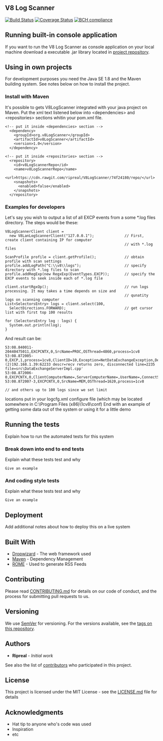 ## V8 Log Scanner
[![Build Status](https://travis-ci.org/ripreal/V8LogScanner.svg?branch=master)](https://travis-ci.org/ripreal/V8LogScanner)
[![Coverage Status](https://coveralls.io/repos/github/ripreal/V8LogScanner/badge.svg)](https://coveralls.io/github/ripreal/V8LogScanner)
[![BCH compliance](https://bettercodehub.com/edge/badge/ripreal/V8LogScanner?branch=master)](https://bettercodehub.com/)
## Running built-in console application

If you want to run the V8 Log Scanner as console application on your local machine download a executable .jar library located in [project repository](https://github.com/ripreal/V8LogScanner/tree/master/repo/org/v8LogScanner/v8LogScanner/1.0).

## Using in own projects

For development purposes you need the Java SE 1.8  and the Maven building system. See notes below on how to install the project.

### Install with Maven

It's possible to gets V8LogScanner integrated with your java project on Maven. Put the xml text listened below into \<dependencies\> and \<repositories\> sections whitin your pom.xml file.

```
<!-- put it inside <dependencies> section -->
  <dependency>
    <groupId>org.v8LogScanner</groupId>
    <artifactId>v8LogScanner</artifactId>
    <version>1.0</version>      
  </dependency>

<!-- put it inside <repositories> section -->
  <repository>
    <id>v8LogScannerRepo</id>
    <name>v8LogScannerRepo</name>
    <url>https://cdn.rawgit.com/ripreal/V8LogScanner/74f24180/repo/</url>
    <snapshots>
      <enabled>false</enabled>
    </snapshots>
  </repository>
```

### Examples for developers 

Let's say you wish to output a list of all EXCP events from a some \*.log files directory. The steps would be these:

```
V8LogScannerClient client =
  new V8LanLogScannerClient("127.0.0.1");              // First, create client containing IP for computer 
                                                       // with *.log files

ScanProfile profile = client.getProfile();             // obtain profile with scan settings
profile.addLogPath("C:\\v8\\logs");                    // specify directory with *.log files to scan 
profile.addRegExp(new RegxExp(EventTypes.EXCP));       // specify the EXCP events to seek inside each of *.log file

client.startRgxOp();                                   // run logs processing. It may takes a time depends on size and
                                                       // qunatity logs on scanning computer
List<SelectorsEntry> logs = client.select(100,         
  SelectDirections.FORWARD);                           // get cursor list with first top 100 results                            

for (SelectorsEntry log : logs) {
  System.out.println(log);
}
```
And result can be:
```
53:08.840011-20440475011,EXCPCNTX,0,SrcName=PROC,OSThread=4860,process=1cv8
53:08.872005-0,EXCP,1,process=1cv8,ClientID=10,Exception=NetDataExchangeException,Descr='server_addr=(2)192.168.1.39:62233 descr=recv returns zero, disconnected line=2235 file=src\DataExchangeServerImpl.cpp'
53:08.872006-0,EXCPCNTX,0,ClientComputerName=,ServerComputerName=,UserName=,ConnectString=
53:08.872007-3,EXCPCNTX,0,SrcName=MEM,OSThread=1620,process=1cv8

// and others up to 100 logs since we set limit   
```


locations put in your logcfg.xml configure file (which may be located somewhere in C:\Program Files (x86)\1cv8\conf)
End with an example of getting some data out of the system or using it for a little demo

## Running the tests

Explain how to run the automated tests for this system

### Break down into end to end tests

Explain what these tests test and why

```
Give an example
```

### And coding style tests

Explain what these tests test and why

```
Give an example
```

## Deployment

Add additional notes about how to deploy this on a live system

## Built With

* [Dropwizard](http://www.dropwizard.io/1.0.2/docs/) - The web framework used
* [Maven](https://maven.apache.org/) - Dependency Management
* [ROME](https://rometools.github.io/rome/) - Used to generate RSS Feeds

## Contributing

Please read [CONTRIBUTING.md](https://gist.github.com/PurpleBooth/b24679402957c63ec426) for details on our code of conduct, and the process for submitting pull requests to us.

## Versioning

We use [SemVer](http://semver.org/) for versioning. For the versions available, see the [tags on this repository](https://github.com/your/project/tags). 

## Authors

* **Ripreal** - *Initial work*

See also the list of [contributors](https://github.com/your/project/contributors) who participated in this project.

## License

This project is licensed under the MIT License - see the [LICENSE.md](LICENSE.md) file for details

## Acknowledgments

* Hat tip to anyone who's code was used
* Inspiration
* etc
